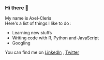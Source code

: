 ### Hi there 👋
My name is Axel-Cleris  
Here's a list of things I like to do : 

- Learning new stuffs
- Writing code with R, Python and JavaScript
- Googling  

You can find me on [LinkedIn](https://www.linkedin.com/in/cgailloty/) , [Twitter](https://twitter.com/cleris_mr)
